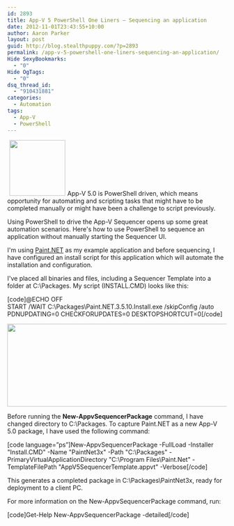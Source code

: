 ```yaml
---
id: 2893
title: App-V 5 PowerShell One Liners – Sequencing an application
date: 2012-11-01T23:43:55+10:00
author: Aaron Parker
layout: post
guid: http://blog.stealthpuppy.com/?p=2893
permalink: /app-v-5-powershell-one-liners-sequencing-an-application/
Hide SexyBookmarks:
  - "0"
Hide OgTags:
  - "0"
dsq_thread_id:
  - "910431881"
categories:
  - Automation
tags:
  - App-V
  - PowerShell
---
```

<img class="alignright size-full wp-image-2873" style="margin-left: 5px; margin-right: 5px;" title="AppV-PowerShell-Logo" src="http://stealthpuppy.com/wp-content/uploads/2012/10/AppV-PowerShell-Logo.png" alt="" width="128" height="128" />App-V 5.0 is PowerShell driven, which means opportunity for automating and scripting tasks that might have to be completed manually or might have been a challenge to script previously.

Using PowerShell to drive the App-V Sequencer opens up some great automation scenarios. Here's how to use PowerShell to sequence an application without manually starting the Sequencer UI.

I'm using [Paint.NET](http://getpaint.net) as my example application and before sequencing, I have configured an install script for this application which will automate the installation and configuration.

I've placed all binaries and files, including a Sequencer Template into a folder at C:\Packages. My script (INSTALL.CMD) looks like this:

[code]@ECHO OFF  
START /WAIT C:\Packages\Paint.NET.3.5.10.Install.exe /skipConfig /auto PDNUPDATING=0 CHECKFORUPDATES=0 DESKTOPSHORTCUT=0[/code]

<img class="alignnone size-full wp-image-2895" title="PackagesFolder" src="http://stealthpuppy.com/wp-content/uploads/2012/11/PackagesFolder.png" alt="" width="660" height="190" srcset="https://stealthpuppy.com/wp-content/uploads/2012/11/PackagesFolder.png 660w, https://stealthpuppy.com/wp-content/uploads/2012/11/PackagesFolder-150x43.png 150w, https://stealthpuppy.com/wp-content/uploads/2012/11/PackagesFolder-300x86.png 300w" sizes="(max-width: 660px) 100vw, 660px" /> 

Before running the **New-AppvSequencerPackage** command, I have changed directory to C:\Packages. To capture Paint.NET as a new App-V 5.0 package, I have used the following command:

[code language=&#8221;ps&#8221;]New-AppvSequencerPackage -FullLoad -Installer "Install.CMD" -Name "PaintNet3x" -Path "C:\Packages" -PrimaryVirtualApplicationDirectory "C:\Program Files\Paint.Net" -TemplateFilePath "AppV5SequencerTemplate.appvt" -Verbose[/code]

This generates a completed package in C:\Packages\PaintNet3x, ready for deployment to a client PC.

For more information on the New-AppvSequencerPackage command, run:

[code]Get-Help New-AppvSequencerPackage -detailed[/code]